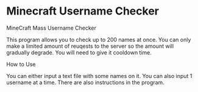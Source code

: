 # Minecraft Username Checker
MineCraft Mass Username Checker

This program allows you to check up to 200 names at once. You can only make a limited amount of reuqests to the server so the amount will gradually degrade. You will need to give it cooldown time.

How to Use

You can either input a text file with some names on it. You can also input 1 username at a time. There are also instructions in the program. 



